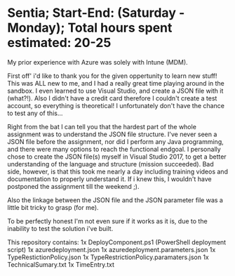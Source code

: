 # Sentia; Start-End: (Saturday - Monday); Total hours spent estimated: 20-25

My prior experience with Azure was solely with Intune (MDM). 

First off' i'd like to thank you for the given oppertunity to learn new stuff! This was ALL new to me, and I had a really great time playing around in the sandbox. I even learned to use Visual Studio, and create a JSON file with it (what?!). Also I didn't have a credit card therefore I couldn't create a test account, so everything is theoretical! I unfortunately don't have the chance to test any of this...


Right from the bat I can tell you that the hardest part of the whole assignment was to understand the JSON file structure. I've never seen a JSON file before the assignment, nor did I perform any Java programming, and there were many options to reach the functional endgoal. I personally chose to create the JSON file(s) myself in Visual Studio 2017, to get a better understanding of the language and structure (mission succeeded). Bad side, however, is that this took me nearly a day including training videos and documentation to properly understand it. If i knew this, I wouldn't have postponed the assignment till the weekend ;).

Also the linkage between the JSON file and the JSON parameter file was a little bit tricky to grasp (for me).

To be perfectly honest I'm not even sure if it works as it is, due to the inability to test the solution i've built.

This repository contains:
1x DeployComponent.ps1 (PowerShell deployment script)
1x azuredeployment.json
1x azuredeployment.parameters.json
1x TypeRestictionPolicy.json
1x TypeRestrictionPolicy.paramaters.json
1x TechnicalSumary.txt
1x TimeEntry.txt



